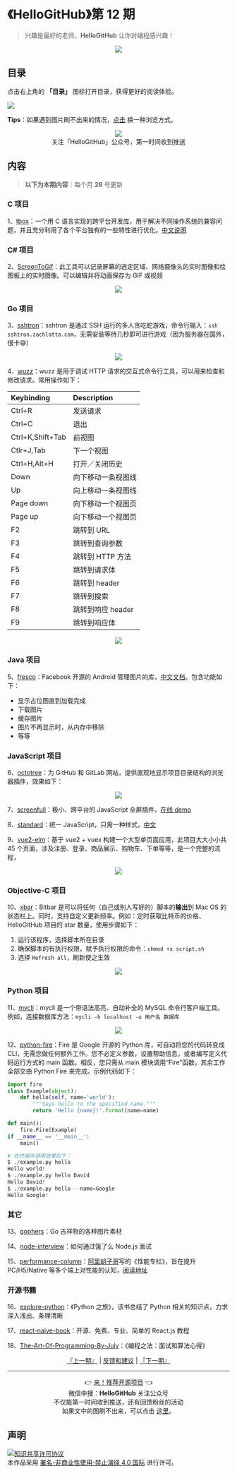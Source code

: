 # 《HelloGitHub》第 12 期
> 兴趣是最好的老师，**HelloGitHub** 让你对编程感兴趣！
<p align="center">
    <img src='https://raw.githubusercontent.com/521xueweihan/img_logo/master/logo/cover.jpg' style="max-width:100%;"></img>
</p>

## 目录

点击右上角的 **「目录」** 图标打开目录，获得更好的阅读体验。

![](https://raw.githubusercontent.com/521xueweihan/img_logo/master/logo/catalog.png)

**Tips**：如果遇到图片刷不出来的情况，[点击](https://hellogithub.com/periodical/volume/12) 换一种浏览方式。

<p align="center">
  <img src="https://raw.githubusercontent.com/521xueweihan/img_logo/master/logo/weixin.png" style="max-width:30%;"></img><br>
关注「HelloGitHub」公众号，第一时间收到推送
</p>

## 内容
> **以下为本期内容**｜每个月 **28** 号更新

### C 项目
1、[tbox](https://hellogithub.com/periodical/statistics/click/?target=https://github.com/tboox/tbox)：一个用 C 语言实现的跨平台开发库，用于解决不同操作系统的兼容问题，并且充分利用了各个平台独有的一些特性进行优化。[中文说明](https://github.com/tboox/tbox/blob/master/README_zh.md)



### C# 项目
2、[ScreenToGif](https://hellogithub.com/periodical/statistics/click/?target=https://github.com/NickeManarin/ScreenToGif)：此工具可以记录屏幕的选定区域、网络摄像头的实时图像和绘图板上的实时图像。可以编辑并将动画保存为 GIF 或视频



<p align="center"><img src='https://raw.githubusercontent.com/521xueweihan/img/master/hellogithub/12/64713769.png' style="max-width:80%; max-height=80%;"></img></p>

### Go 项目
3、[sshtron](https://hellogithub.com/periodical/statistics/click/?target=https://github.com/zachlatta/sshtron)：sshtron 是通过 SSH 运行的多人贪吃蛇游戏，命令行输入：`ssh sshtron.zachlatta.com`，无需安装等待几秒即可进行游戏（因为服务器在国外，很卡😅）



<p align="center"><img src='https://raw.githubusercontent.com/521xueweihan/img/master/hellogithub/12/53235287.gif' style="max-width:80%; max-height=80%;"></img></p>

4、[wuzz](https://hellogithub.com/periodical/statistics/click/?target=https://github.com/asciimoo/wuzz)：wuzz 是用于调试 HTTP 请求的交互式命令行工具，可以用来检查和修改请求。常用操作如下：

| Keybinding | Description |
| :--------- | :------ |
| Ctrl+R | 发送请求 |
| Ctrl+C | 退出 |
| Ctrl+K,Shift+Tab | 前视图 |
| Ctlr+J,Tab | 下一个视图 |
| Ctrl+H,Alt+H | 打开／关闭历史 |
| Down | 向下移动一条视图线 |
| Up | 向上移动一条视图线 |
| Page down | 向下移动一个视图页 |
| Page up | 向下移动一个视图页 |
| F2 | 跳转到 URL |
| F3 | 跳转到查询参数 |
| F4 | 跳转到 HTTP 方法 |
| F5 | 跳转到请求体 |
| F6 | 跳转到 header |
| F7 | 跳转到搜索 |
| F8 | 跳转到响应 header |
| F9 | 跳转到响应体 |



<p align="center"><img src='https://raw.githubusercontent.com/521xueweihan/img/master/hellogithub/12/80465011.gif' style="max-width:80%; max-height=80%;"></img></p>

### Java 项目
5、[fresco](https://hellogithub.com/periodical/statistics/click/?target=https://github.com/facebook/fresco)：Facebook 开源的 Android 管理图片的库，[中文文档](https://www.fresco-cn.org/docs/index.html)。包含功能如下：
- 显示占位图直到加载完成
- 下载图片
- 缓存图片
- 图片不再显示时，从内存中移除
- 等等


### JavaScript 项目
6、[octotree](https://hellogithub.com/periodical/statistics/click/?target=https://github.com/ovity/octotree)：为 GitHub 和 GitLab 网站，提供直观地显示项目目录结构的浏览器插件，效果如下：



<p align="center"><img src='https://raw.githubusercontent.com/521xueweihan/img/master/hellogithub/12/19620844.png' style="max-width:80%; max-height=80%;"></img></p>

7、[screenfull](https://hellogithub.com/periodical/statistics/click/?target=https://github.com/sindresorhus/screenfull)：极小、跨平台的 JavaScript 全屏插件，[在线 demo](https://sindresorhus.com/screenfull.js/)


8、[standard](https://hellogithub.com/periodical/statistics/click/?target=https://github.com/standard/standard)：统一 JavaScript，只需一种样式，[中文](https://github.com/feross/standard/blob/master/docs/README-zhtw.md)


9、[vue2-elm](https://hellogithub.com/periodical/statistics/click/?target=https://github.com/bailicangdu/vue2-elm)：基于 vue2 + vuex 构建一个大型单页面应用，此项目大大小小共 45 个页面，涉及注册、登录、商品展示、购物车、下单等等，是一个完整的流程，



<p align="center"><img src='https://raw.githubusercontent.com/521xueweihan/img/master/hellogithub/12/77189043.png' style="max-width:80%; max-height=80%;"></img></p>

### Objective-C 项目
10、[xbar](https://hellogithub.com/periodical/statistics/click/?target=https://github.com/matryer/xbar)：Bitbar 是可以将任何（自己或别人写好的）脚本的**输出**到 Mac OS 的状态栏上。同时，支持自定义更新频率。例如：定时获取比特币的价格、HelloGitHub 项目的 star 数量，使用步骤如下：

1. 运行该程序，选择脚本所在目录
2. 确保脚本的有执行权限，赋予执行权限的命令：`chmod +x script.sh`
3. 选择 `Refresh all`，刷新使之生效



<p align="center"><img src='https://raw.githubusercontent.com/521xueweihan/img/master/hellogithub/12/14376285.png' style="max-width:80%; max-height=80%;"></img></p>

### Python 项目
11、[mycli](https://hellogithub.com/periodical/statistics/click/?target=https://github.com/dbcli/mycli)：mycli 是一个带语法高亮、自动补全的 MySQL 命令行客户端工具。例如，连接数据库方法：`mycli -h localhost -u 用户名 数据库`



<p align="center"><img src='https://raw.githubusercontent.com/521xueweihan/img/master/hellogithub/12/33457642.gif' style="max-width:80%; max-height=80%;"></img></p>

12、[python-fire](https://hellogithub.com/periodical/statistics/click/?target=https://github.com/google/python-fire)：Fire 是 Google 开源的 Python 库，可自动将您的代码转变成 CLI，无需您做任何额外工作。您不必定义参数，设置帮助信息，或者编写定义代码运行方式的 main 函数。相反，您只需从 main 模块调用“Fire”函数，其余工作全部交由 Python Fire 来完成。示例代码如下：
```python
import fire
class Example(object):
    def hello(self, name='world'):
        """Says hello to the specified name."""
        return 'Hello {name}!'.format(name=name)

def main():
    fire.Fire(Example)
if __name__ == '__main__':
    main()

# 在终端中调用效果如下：
$ ./example.py hello
Hello world!
$ ./example.py hello David
Hello David!
$ ./example.py hello --name=Google
Hello Google!
```


### 其它
13、[gophers](https://hellogithub.com/periodical/statistics/click/?target=https://github.com/egonelbre/gophers)：Go 吉祥物的各种图片素材


14、[node-interview](https://hellogithub.com/periodical/statistics/click/?target=https://github.com/ElemeFE/node-interview)：如何通过饿了么 Node.js 面试


15、[performance-column](https://hellogithub.com/periodical/statistics/click/?target=https://github.com/barretlee/performance-column)：[阿里胡子哥](https://github.com/barretlee)写的《性能专栏》，旨在提升 PC/H5/Native 等多个端上对性能的认知，[阅读地址](https://github.com/barretlee/performance-column/issues)


### 开源书籍
16、[explore-python](https://hellogithub.com/periodical/statistics/click/?target=https://github.com/ethan-funny/explore-python)：《Python 之旅》，该书总结了 Python 相关的知识点，力求深入浅出、条理清晰


17、[react-naive-book](https://hellogithub.com/periodical/statistics/click/?target=https://github.com/huzidaha/react-naive-book)：开源、免费、专业、简单的 React.js 教程


18、[The-Art-Of-Programming-By-July](https://hellogithub.com/periodical/statistics/click/?target=https://github.com/julycoding/The-Art-Of-Programming-By-July)：《编程之法：面试和算法心得》




<p align="center">
    <a href="https://github.com/521xueweihan/HelloGitHub/blob/master/content/HelloGitHub11.md">『上一期』</a> | <a href='https://github.com/521xueweihan/HelloGitHub/issues/899'>反馈和建议</a> | <a href="https://github.com/521xueweihan/HelloGitHub/blob/master/content/HelloGitHub13.md">『下一期』</a>
</p>

---
<p align="center">
    👉 <a href='https://hellogithub.com/periodical'>来！推荐开源项目</a> 👈<br>
    微信中搜：<strong>HelloGitHub</strong> 关注公众号<br>
    不仅能第一时间收到推送，还有回馈粉丝的活动<br>
    如果文中的图刷不出来，可以点击 <a href='https://hellogithub.com/periodical/volume/12'>这里</a>。
</p>

## 声明
<a rel="license" href="https://creativecommons.org/licenses/by-nc-nd/4.0/deed.zh"><img alt="知识共享许可协议" style="border-width: 0" src="https://licensebuttons.net/l/by-nc-nd/4.0/88x31.png"></a><br>本作品采用 <a rel="license" href="https://creativecommons.org/licenses/by-nc-nd/4.0/deed.zh">署名-非商业性使用-禁止演绎 4.0 国际</a> 进行许可。
